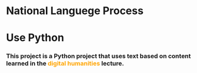 # National Languege Process
# Use Python

### This project is a Python project that uses text based on content learned in the <font color="orange">digital humanities</font> lecture.

